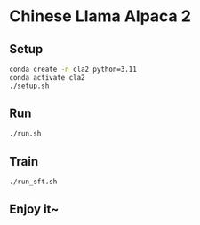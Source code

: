 # Chinese Llama Alpaca 2

## Setup

```bash
conda create -n cla2 python=3.11
conda activate cla2
./setup.sh
```

## Run

```bash
./run.sh
```

## Train

```bash
./run_sft.sh
```

## Enjoy it~
